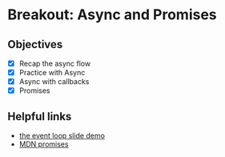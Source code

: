 # Breakout: Async and Promises

## Objectives 
- [X] Recap the async flow
- [X] Practice with Async
- [X] Async with callbacks
- [X] Promises

## Helpful links

- [the event loop slide demo](https://docs.google.com/presentation/d/1HNi4-IrbNQ--DJsGV-et62zb9HNo1f9Iyohwsf4FR94/edit?usp=sharing)
- [MDN promises](https://developer.mozilla.org/en-US/docs/Web/JavaScript/Reference/Global_Objects/Promise)
